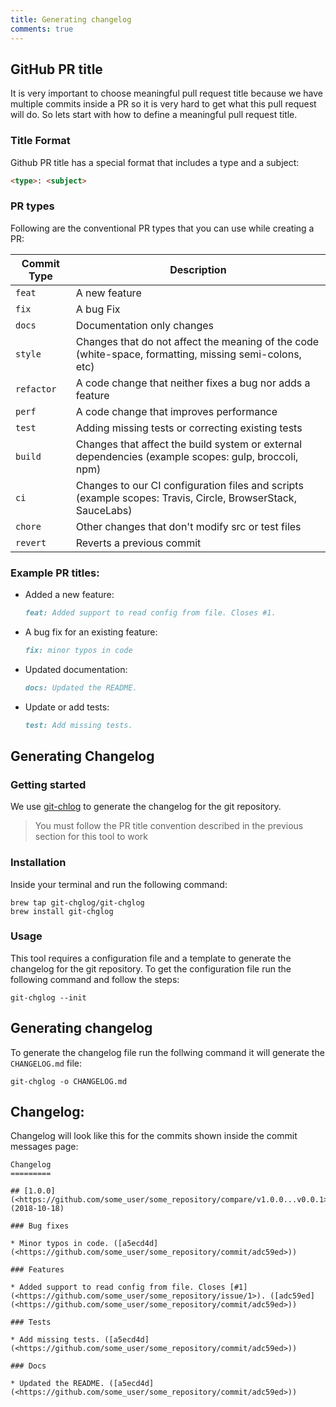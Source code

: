 ```yaml
---
title: Generating changelog
comments: true
---
```


## GitHub PR title

It is very important to choose meaningful pull request title because we have multiple commits inside a PR so it is very hard to get what this pull request will do. So lets start with how to define a meaningful pull request title.

### Title Format

Github PR title has a special format that includes a type and a subject:

```html
<type>: <subject>
```

### PR types

Following are the conventional PR types that you can use while creating a PR:

| Commit Type | Description                                                                                                 |
| ----------- | ----------------------------------------------------------------------------------------------------------- |
| `feat`      | A new feature                                                                                               |
| `fix`       | A bug Fix                                                                                                   |
| `docs`      | Documentation only changes                                                                                  |
| `style`     | Changes that do not affect the meaning of the code (white-space, formatting, missing semi-colons, etc)      |
| `refactor`  | A code change that neither fixes a bug nor adds a feature                                                   |
| `perf`      | A code change that improves performance                                                                     |
| `test`      | Adding missing tests or correcting existing tests                                                           |
| `build`     | Changes that affect the build system or external dependencies (example scopes: gulp, broccoli, npm)         |
| `ci`        | Changes to our CI configuration files and scripts (example scopes: Travis, Circle, BrowserStack, SauceLabs) |
| `chore`     | Other changes that don't modify src or test files                                                           |
| `revert`    | Reverts a previous commit                                                                                   |

### Example PR titles:

* Added a new feature:
  ```markdown
  feat: Added support to read config from file. Closes #1.
  ```

* A bug fix for an existing feature:
  ```markdown
  fix: minor typos in code
  ```

* Updated documentation:
  ```markdown
  docs: Updated the README.
  ```

* Update or add tests:
  ```markdown
  test: Add missing tests.
  ```

## Generating Changelog

### Getting started

We use [git-chlog](https://github.com/git-chglog/git-chglog) to generate the changelog for the git repository.

> You must follow the PR title convention described in the previous section for this tool to work

### Installation

Inside your terminal and run the following command:

```
brew tap git-chglog/git-chglog
brew install git-chglog
```

### Usage

This tool requires a configuration file and a template to generate the changelog for the git repository. To get the configuration file run the following command and follow the steps:

```
git-chglog --init
```

## Generating changelog

To generate the changelog file run the follwing command it will generate the `CHANGELOG.md` file:

```
git-chglog -o CHANGELOG.md
```

## Changelog:

Changelog will look like this for the commits shown inside the commit messages page:

    Changelog
    =========
    
    ## [1.0.0](<https://github.com/some_user/some_repository/compare/v1.0.0...v0.0.1>) (2018-10-18)
    
    ### Bug fixes
    
    * Minor typos in code. ([a5ecd4d](<https://github.com/some_user/some_repository/commit/adc59ed>))
    
    ### Features
    
    * Added support to read config from file. Closes [#1](<https://github.com/some_user/some_repository/issue/1>). ([adc59ed](<https://github.com/some_user/some_repository/commit/adc59ed>))
    
    ### Tests
    
    * Add missing tests. ([a5ecd4d](<https://github.com/some_user/some_repository/commit/adc59ed>))
    
    ### Docs
    
    * Updated the README. ([a5ecd4d](<https://github.com/some_user/some_repository/commit/adc59ed>))